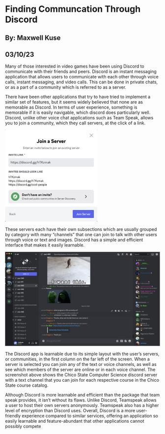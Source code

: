 # Finding Communcation Through Discord
## By: Maxwell Kuse
## 03/10/23

Many of those interested in video games have been using Discord to communicate with their friends and peers. Discord is an instant messaging application that allows users to communicate with each other through voice calls, instant messaging, and video calls. This can be done in private chats, or as a part of a community which is referred to as a server. 

There have been other applications that try to have tried to implement a similar set of features, but it seems widely believed that none are as memorable as Discord. In terms of user experience, something is memorable if it is easily navigable, which discord does particularly well. Discord, unlike other voice chat applications such as Team Speak, allows you to join a community, which they call servers, at the click of a link. 

<img alt="Screenshot of the promt that allows you to join an existing Discord server" src="../assets/Join Server.png" style="width:300px;"/>


These servers each have their own subsections which are usually grouped by category with many “channels” that one can join to talk with other users through voice or text and images. Discord has a simple and efficient interface that makes it easily learnable. 

<img alt="Screenshot of the Discord application interface, specifically the Chico State computer science server" src="../assets/Discord Interface.png" style="width:650px;"/>


The Discord app is learnable due to its simple layout with the user’s servers, or communities, in the first column on the far left of the screen. When a server is selected you can join any of the text or voice channels, as well as see which members of the server are online or in each voice channel. The screenshot above shows the Chico State Computer Science discord server with a text channel that you can join for each respective course in the Chico State course catalog.

Although Discord is more learnable and efficient than the package that team speak provides, it isn’t without its flaws. Unlike Discord, Teamspeak allows a user to host their own servers anonymously. Teamspeak also has a higher level of encryption than Discord uses. Overall, Discord is a more user-friendly experience compared to similar services, offering an application so easily learnable and feature-abundant that other applications cannot possibly compete
